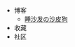 - <span class="iconfont icon-xingtuxuetang-neixunshi-"></span> 博客
  - [<span class="iconfont icon-xingtuxuetang-toupiao-"></span> 睡沙发の沙皮狗](https://leeif.me) 
- <span class="iconfont icon-xingtuxuetang-fenxiang-"> 收藏
- <span class="iconfont icon-xingtuxuetang-zhengshu-"></span> 社区


